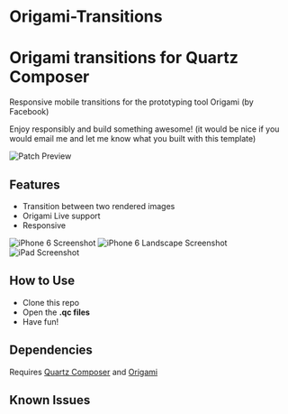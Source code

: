 # Origami-Transitions
Origami transitions for Quartz Composer
===========

Responsive mobile transitions for the prototyping tool Origami (by Facebook)


Enjoy responsibly and build something awesome! (it would be nice if you would email me and let me know what you built with this template)

![Patch Preview](./Screenshots/PatchPreview.png "Patch Preview")

## Features
- Transition between two rendered images
- Origami Live support
- Responsive

![iPhone 6 Screenshot](./Screenshots/iPhone6.png "iPhone 6 Screenshot")
![iPhone 6 Landscape Screenshot](./Screenshots/iPhone6Landscape.png "iPhone 6 Landscape Screenshot")
![iPad Screenshot](./Screenshots/iPad.png "iPad Screenshot")

## How to Use
- Clone this repo
- Open the **.qc files**
- Have fun!

## Dependencies
Requires [Quartz Composer](http://adcdownload.apple.com/Developer_Tools/graphics_tools_for_xcode__xcode_6.1/graphicstools_for_xcode_6.1.dmg "Quartz Composer") and [Origami](http://facebook.github.io/origami/download/ "Origami") 

## Known Issues

